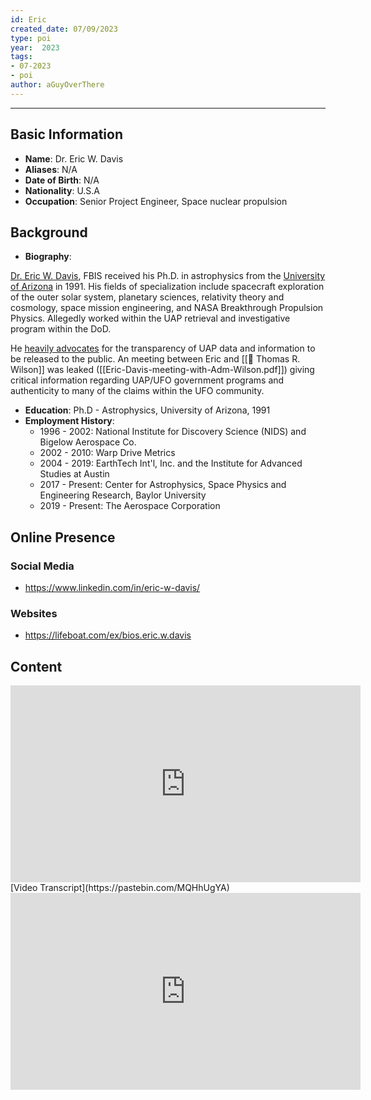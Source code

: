 ```yaml
---
id: Eric
created_date: 07/09/2023
type: poi
year:  2023
tags:
- 07-2023
- poi
author: aGuyOverThere
---
```


----

## Basic Information

- **Name**: Dr. Eric W. Davis
- **Aliases**: N/A
- **Date of Birth**: N/A
- **Nationality**: U.S.A
- **Occupation**: Senior Project Engineer, Space nuclear propulsion

## Background

- **Biography**:

[Dr. Eric W. Davis](http://www.earthtech.org/principals/davisbio.htm), FBIS received his Ph.D. in astrophysics from the [University of Arizona](http://www.arizona.edu/) in 1991. His fields of specialization include spacecraft exploration of the outer solar system, planetary sciences, relativity theory and cosmology, space mission engineering, and NASA Breakthrough Propulsion Physics. Allegedly worked  within the UAP retrieval and investigative program within the DoD. 

He [heavily advocates](https://www.youtube.com/watch?v=x4-JfM4rkRY) for the transparency of UAP data and information to be released to the public. An meeting between Eric and [[👤 Thomas R. Wilson]] was leaked ([[Eric-Davis-meeting-with-Adm-Wilson.pdf]]) giving critical information regarding UAP/UFO government programs and authenticity to many of the claims within the UFO community. 

- **Education**: Ph.D - Astrophysics, University of Arizona, 1991
- **Employment History**: 
	- 1996 - 2002: National Institute for Discovery Science (NIDS) and Bigelow Aerospace Co.
	- 2002 - 2010: Warp Drive Metrics
	- 2004 - 2019: EarthTech Int'l, Inc. and the Institute for Advanced Studies at Austin
	- 2017 - Present: Center for Astrophysics, Space Physics and Engineering Research, Baylor University
	- 2019 - Present: The Aerospace Corporation

## Online Presence

### Social Media

- https://www.linkedin.com/in/eric-w-davis/

### Websites

- https://lifeboat.com/ex/bios.eric.w.davis

## Content

<iframe width="560" height="315" src="https://www.youtube.com/embed/k2gjPRv4E7s" title="YouTube video player" frameborder="0" allow="accelerometer; autoplay; clipboard-write; encrypted-media; gyroscope; picture-in-picture; web-share" allowfullscreen></iframe>
[Video Transcript](https://pastebin.com/MQHhUgYA)

<iframe width="560" height="315" src="https://www.youtube.com/embed/x4-JfM4rkRY" title="YouTube video player" frameborder="0" allow="accelerometer; autoplay; clipboard-write; encrypted-media; gyroscope; picture-in-picture; web-share" allowfullscreen></iframe>

